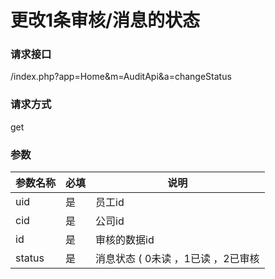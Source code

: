 # **更改1条审核/消息的状态**


### **请求接口**
/index.php?app=Home&m=AuditApi&a=changeStatus


### **请求方式**
get


### **参数**
| 参数名称  |必填|     说明      |
|------|-----|------|
| uid     | 是 |   员工id   |
| cid     | 是 |   公司id   |
| id     | 是 |   审核的数据id  |
| status     | 是 |   消息状态 ( 0未读 ，1已读 ，2已审核  |
